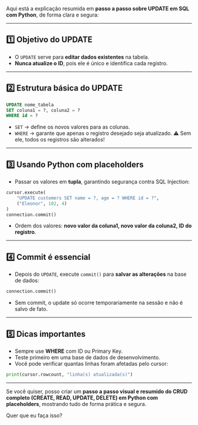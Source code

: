 Aqui está a explicação resumida em **passo a passo sobre UPDATE em SQL com Python**, de forma clara e segura:

---

## 1️⃣ Objetivo do UPDATE

* O `UPDATE` serve para **editar dados existentes** na tabela.
* **Nunca atualize o ID**, pois ele é único e identifica cada registro.

---

## 2️⃣ Estrutura básica do UPDATE

```sql
UPDATE nome_tabela
SET coluna1 = ?, coluna2 = ?
WHERE id = ?
```

* `SET` → define os novos valores para as colunas.
* `WHERE` → garante que apenas o registro desejado seja atualizado. ⚠️ Sem ele, todos os registros são alterados!

---

## 3️⃣ Usando Python com placeholders

* Passar os valores em **tupla**, garantindo segurança contra SQL Injection:

```python
cursor.execute(
    "UPDATE customers SET name = ?, age = ? WHERE id = ?",
    ("Eleonor", 102, 4)
)
connection.commit()
```

* Ordem dos valores: **novo valor da coluna1, novo valor da coluna2, ID do registro**.

---

## 4️⃣ Commit é essencial

* Depois do `UPDATE`, execute `commit()` para **salvar as alterações** na base de dados:

```python
connection.commit()
```

* Sem commit, o update só ocorre temporariamente na sessão e não é salvo de fato.

---

## 5️⃣ Dicas importantes

* Sempre use **WHERE** com ID ou Primary Key.
* Teste primeiro em uma base de dados de desenvolvimento.
* Você pode verificar quantas linhas foram afetadas pelo cursor:

```python
print(cursor.rowcount, "linha(s) atualizada(s)")
```

---

Se você quiser, posso criar um **passo a passo visual e resumido do CRUD completo (CREATE, READ, UPDATE, DELETE) em Python com placeholders**, mostrando tudo de forma prática e segura.

Quer que eu faça isso?
